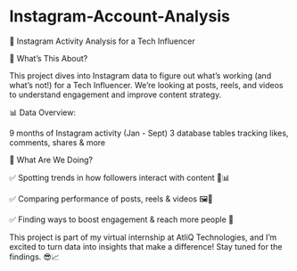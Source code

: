 # Instagram-Account-Analysis

🚀 Instagram Activity Analysis for a Tech Influencer

🔎 What’s This About?

This project dives into Instagram data to figure out what’s working (and what’s not!) for a Tech Influencer. We’re looking at posts, reels, and videos to understand engagement and improve content strategy.

📊 Data Overview:

9 months of Instagram activity (Jan - Sept)
3 database tables tracking likes, comments, shares & more

🎯 What Are We Doing?

✅ Spotting trends in how followers interact with content 👥📊

✅ Comparing performance of posts, reels & videos 🖼️🎥

✅ Finding ways to boost engagement & reach more people 🚀

This project is part of my virtual internship at AtliQ Technologies, and I’m excited to turn data into insights that make a difference! Stay tuned for the findings. 😎📈
